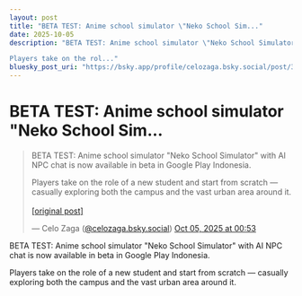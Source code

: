 ```yaml
---
layout: post
title: "BETA TEST: Anime school simulator \"Neko School Sim..."
date: 2025-10-05
description: "BETA TEST: Anime school simulator \"Neko School Simulator\" with AI NPC chat is now available in beta in Google Play Indonesia.

Players take on the rol..."
bluesky_post_uri: "https://bsky.app/profile/celozaga.bsky.social/post/3m2fv43sc3c24"
---
```


<h1 class="bluesky-post-title">BETA TEST: Anime school simulator "Neko School Sim...</h1>

<blockquote class="bluesky-embed" data-bluesky-uri="at://did:plc:lmh6rennptq77inaztnovw4b/app.bsky.feed.post/3m2fv43sc3c24" data-bluesky-embed-color-mode="system">
<p lang="">BETA TEST: Anime school simulator "Neko School Simulator" with AI NPC chat is now available in beta in Google Play Indonesia.

Players take on the role of a new student and start from scratch — casually exploring both the campus and the vast urban area around it.<br><br><a href="https://bsky.app/profile/celozaga.bsky.social/post/3m2fv43sc3c24">[original post]</a></p>
&mdash; Celo Zaga (<a href="https://bsky.app/profile/did:plc:lmh6rennptq77inaztnovw4b?ref_src=embed">@celozaga.bsky.social</a>) <a href="https://bsky.app/profile/celozaga.bsky.social/post/3m2fv43sc3c24?ref_src=embed">Oct 05, 2025 at 00:53</a>
</blockquote>
<script async src="https://embed.bsky.app/static/embed.js" charset="utf-8"></script>

<p class="bluesky-post-description">BETA TEST: Anime school simulator "Neko School Simulator" with AI NPC chat is now available in beta in Google Play Indonesia.

Players take on the role of a new student and start from scratch — casually exploring both the campus and the vast urban area around it.</p>
